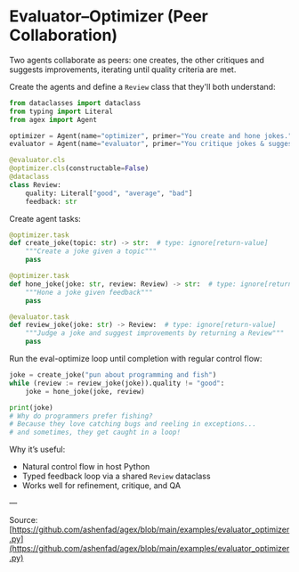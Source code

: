 # Evaluator–Optimizer (Peer Collaboration)

Two agents collaborate as peers: one creates, the other critiques and suggests improvements, iterating until quality criteria are met.

Create the agents and define a `Review` class that they'll both understand:

```python
from dataclasses import dataclass
from typing import Literal
from agex import Agent

optimizer = Agent(name="optimizer", primer="You create and hone jokes.")
evaluator = Agent(name="evaluator", primer="You critique jokes & suggest improvements.")

@evaluator.cls
@optimizer.cls(constructable=False)
@dataclass
class Review:
    quality: Literal["good", "average", "bad"]
    feedback: str
```

Create agent tasks:

```python
@optimizer.task
def create_joke(topic: str) -> str:  # type: ignore[return-value]
    """Create a joke given a topic"""
    pass

@optimizer.task
def hone_joke(joke: str, review: Review) -> str:  # type: ignore[return-value]
    """Hone a joke given feedback"""
    pass

@evaluator.task
def review_joke(joke: str) -> Review:  # type: ignore[return-value]
    """Judge a joke and suggest improvements by returning a Review"""
    pass
```

Run the eval-optimize loop until completion with regular control flow:

```python
joke = create_joke("pun about programming and fish")
while (review := review_joke(joke)).quality != "good":
    joke = hone_joke(joke, review)

print(joke)
# Why do programmers prefer fishing?
# Because they love catching bugs and reeling in exceptions...
# and sometimes, they get caught in a loop!
```

Why it’s useful:

- Natural control flow in host Python
- Typed feedback loop via a shared `Review` dataclass
- Works well for refinement, critique, and QA

—

Source: [https://github.com/ashenfad/agex/blob/main/examples/evaluator_optimizer.py](https://github.com/ashenfad/agex/blob/main/examples/evaluator_optimizer.py)
